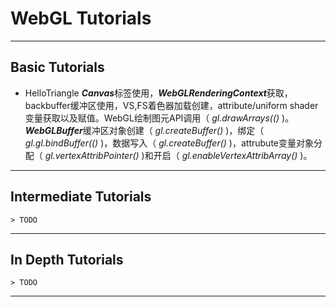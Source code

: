 WebGL Tutorials
===================


----------


Basic Tutorials
-------------

 - HelloTriangle
   ***Canvas***标签使用，***WebGLRenderingContext***获取，backbuffer缓冲区使用，VS,FS着色器加载创建，attribute/uniform
   shader变量获取以及赋值。WebGL绘制图元API调用（ *gl.drawArrays(()* )。  ***WebGLBuffer***缓冲区对象创建（
   *gl.createBuffer()* )，绑定（ *gl.gl.bindBuffer(()* )，数据写入（ *gl.createBuffer()* )，attrubute变量对象分配（ *gl.vertexAttribPointer()* )和开启（ *gl.enableVertexAttribArray()* )。

----------

Intermediate Tutorials
-------------
	> TODO

----------


In Depth Tutorials
-------------
	> TODO

----------